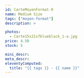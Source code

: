 ```yaml
---
id: CarteMoyenFormat-9
name: Medium Size
tags: ["moyen-format"]
description: >

photos:
  - Carte15x21sfblueblack_1-a.jpg
price: 4.50
stock: 5

mini_descr:
meta_descr:
eleventyComputed:
  title: "{{ tags }} - {{ name }}"
---
```

